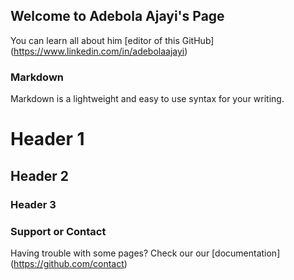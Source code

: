 ## Welcome to Adebola Ajayi's Page

You can learn all about him [editor of this GitHub] (https://www.linkedin.com/in/adebolaajayi)

### Markdown
Markdown is a lightweight and easy to use syntax for your writing. 


# Header 1
## Header 2
### Header 3
### Support or Contact

Having trouble with some pages? Check our our [documentation] (https://github.com/contact)
